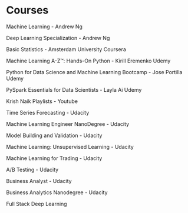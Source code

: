 # Courses

Machine Learning - Andrew Ng

Deep Learning Specialization - Andrew Ng

Basic Statistics - Amsterdam University Coursera

Machine Learning A-Z™: Hands-On Python - Kirill Eremenko Udemy

Python for Data Science and Machine Learning Bootcamp - Jose Portilla Udemy

PySpark Essentials for Data Scientists - Layla Ai Udemy

Krish Naik Playlists - Youtube

Time Series Forecasting - Udacity

Machine Learning Engineer NanoDegree - Udacity

Model Building and Validation - Udacity

Machine Learning: Unsupervised Learning - Udacity

Machine Learning for Trading - Udacity

A/B Testing - Udacity

Business Analyst - Udacity

Business Analytics Nanodegree - Udacity

Full Stack Deep Learning

